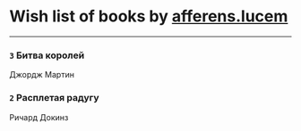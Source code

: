 # Wish list of books by [afferens.lucem](http://vk.com/id196071655)
---

### `3` Битва королей
Джордж Мартин

### `2` Расплетая радугу
Ричард Докинз

